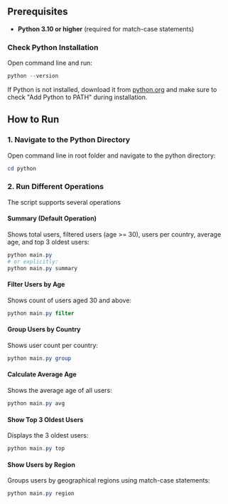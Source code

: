 ## Prerequisites

- **Python 3.10 or higher** (required for match-case statements)

### Check Python Installation

Open command line and run:
```powershell
python --version
```

If Python is not installed, download it from [python.org](https://www.python.org/downloads/) and make sure to check "Add Python to PATH" during installation.

## How to Run

### 1. Navigate to the Python Directory

Open command line in root folder and navigate to the python directory:
```powershell
cd python
```

### 2. Run Different Operations

The script supports several operations

#### Summary (Default Operation)
Shows total users, filtered users (age >= 30), users per country, average age, and top 3 oldest users:
```powershell
python main.py
# or explicitly:
python main.py summary
```

#### Filter Users by Age
Shows count of users aged 30 and above:
```powershell
python main.py filter
```

#### Group Users by Country
Shows user count per country:
```powershell
python main.py group
```

#### Calculate Average Age
Shows the average age of all users:
```powershell
python main.py avg
```

#### Show Top 3 Oldest Users
Displays the 3 oldest users:
```powershell
python main.py top
```

#### Show Users by Region
Groups users by geographical regions using match-case statements:
```powershell
python main.py region
```

